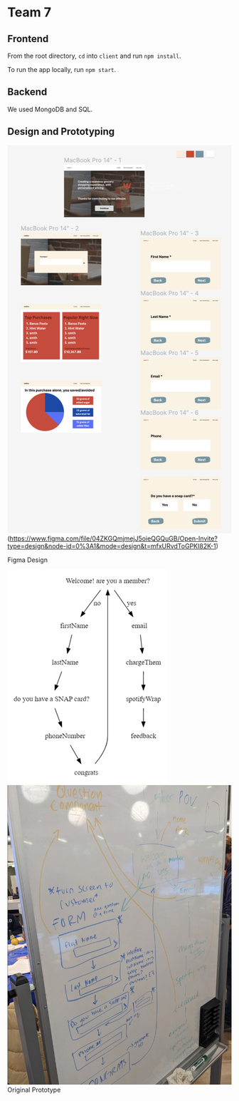 # Team 7

## Frontend
From the root directory, ```cd``` into ```client``` and run ```npm install```.

To run the app locally, run ```npm start```.

## Backend
We used MongoDB and SQL.

## Design and Prototyping
![Alt text](image.png) (https://www.figma.com/file/04ZKGQmjmejJ5oieQGQuGB/Open-Invite?type=design&node-id=0%3A1&mode=design&t=mfxURvdToGPKI82K-1)

Figma Design

![Alt text](image-1.png)
![Alt text](image-2.png)
Original Prototype


